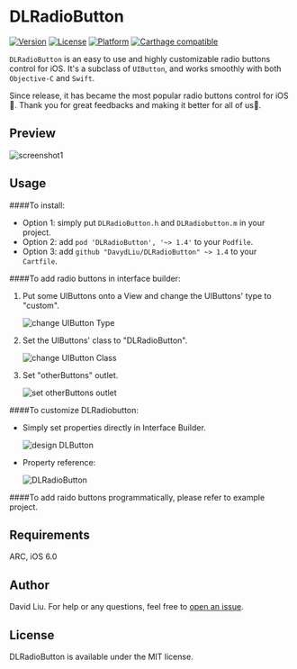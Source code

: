 # DLRadioButton 

[![Version](https://img.shields.io/cocoapods/v/DLRadioButton.svg?style=flat)](http://cocoadocs.org/docsets/DLRadioButton)
[![License](https://img.shields.io/cocoapods/l/DLRadioButton.svg?style=flat)](http://cocoadocs.org/docsets/DLRaidoButton)
[![Platform](https://img.shields.io/cocoapods/p/DLRadioButton.svg?style=flat)](http://cocoadocs.org/docsets/DLRadioButton)
[![Carthage compatible](https://img.shields.io/badge/Carthage-compatible-4BC51D.svg?style=flat)](https://github.com/Carthage/Carthage)

`DLRadioButton` is an easy to use and highly customizable radio buttons control for iOS. It's a subclass of `UIButton`, and works smoothly with both `Objective-C` and `Swift`.

Since release, it has became the most popular radio buttons control for iOS🎉. Thank you for great feedbacks and making it better for all of us👏.

## Preview

![screenshot1](Images/DLRadioButton_screenshot1.png)

## Usage

####To install:
*	Option 1: simply put `DLRadioButton.h` and `DLRadiobutton.m` in your project.
*	Option 2: add `pod 'DLRadioButton', '~> 1.4'` to your `Podfile`.
*	Option 3: add `github "DavydLiu/DLRadioButton" ~> 1.4` to your `Cartfile`.

####To add radio buttons in interface builder:

1.  Put some UIButtons onto a View and change the UIButtons' type to "custom".

	![change UIButton Type](Images/change_UIButton_type.png)

2.  Set the UIButtons' class to "DLRadioButton".

	![change UIButton Class](Images/change_UIButton_class.png)

3.	Set "otherButtons" outlet.

	![set otherButtons outlet](Images/set_otherButtons_outlet.png)

####To customize DLRadiobutton:

*	Simply set properties directly in Interface Builder.

	![design DLButton](Images/design_DLRadioButton.png)

*	Property reference:
	
	![DLRadioButton](Images/DLRadioButton.png)
	
####To add raido buttons programmatically, please refer to example project.

## Requirements

ARC, iOS 6.0

## Author

David Liu. For help or any questions, feel free to [open an issue](https://github.com/DavydLiu/DLRadioButton/issues/new).

## License

DLRadioButton is available under the MIT license.
